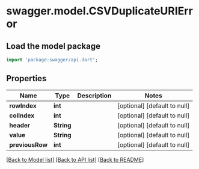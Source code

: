 # swagger.model.CSVDuplicateURIError

## Load the model package
```dart
import 'package:swagger/api.dart';
```

## Properties
Name | Type | Description | Notes
------------ | ------------- | ------------- | -------------
**rowIndex** | **int** |  | [optional] [default to null]
**colIndex** | **int** |  | [optional] [default to null]
**header** | **String** |  | [optional] [default to null]
**value** | **String** |  | [optional] [default to null]
**previousRow** | **int** |  | [optional] [default to null]

[[Back to Model list]](../README.md#documentation-for-models) [[Back to API list]](../README.md#documentation-for-api-endpoints) [[Back to README]](../README.md)


